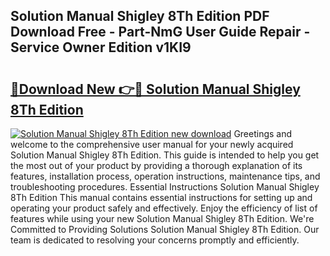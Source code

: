 ## Solution Manual Shigley 8Th Edition PDF Download Free - Part-NmG User Guide Repair - Service Owner Edition v1KI9

# <h2><a href="http://bc75284.oget.top/?id=Solution+Manual+Shigley+8Th+Edition">🔗Download New 👉🔴 Solution Manual Shigley 8Th Edition</a></h2>

[![Solution Manual Shigley 8Th Edition new download](https://i.imgur.com/5g1atiW.png)](http://bc75284.oget.top/?id=Solution+Manual+Shigley+8Th+Edition)
Greetings and welcome to the comprehensive user manual for your newly acquired Solution Manual Shigley 8Th Edition. This guide is intended to help you get the most out of your product by providing a thorough explanation of its features, installation process, operation instructions, maintenance tips, and troubleshooting procedures. Essential Instructions Solution Manual Shigley 8Th Edition This manual contains essential instructions for setting up and operating your product safely and effectively. Enjoy the efficiency of list of features while using your new Solution Manual Shigley 8Th Edition. We're Committed to Providing Solutions Solution Manual Shigley 8Th Edition. Our team is dedicated to resolving your concerns promptly and efficiently.
